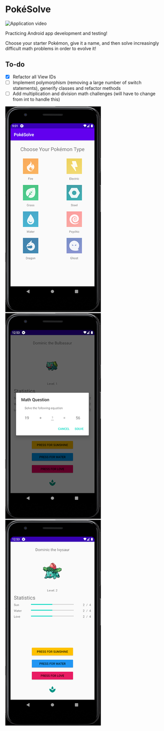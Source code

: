 # PokéSolve

![Application video](https://media.giphy.com/media/MCXcBlkO5HGY61Mv5x/giphy.gif)

Practicing Android app development and testing!

Choose your starter Pokémon, give it a name, and then solve increasingly difficult math problems in order to evolve it!

<h2>To-do</h2>

- [x] Refactor all View IDs
- [ ] Implement polymorphism (removing a large number of switch statements), generify classes and refactor methods
- [ ] Add multiplication and division math challenges (will have to change from int to handle this)

![Application image](showcase_1.png)
![Application image](showcase_4.png)
![Application image](showcase_5.png)
